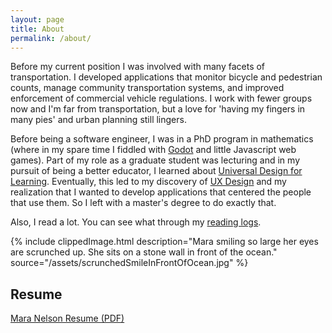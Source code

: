 ```yaml
---
layout: page
title: About
permalink: /about/
---
```


<div class="flex-wrapper">
  <div class="leftText text-card">
    <p>Before my current position I was involved with many facets of transportation.
      I developed applications that monitor bicycle and pedestrian counts, manage community transportation systems, and improved enforcement of commercial vehicle regulations.
      I work with fewer groups now and I'm far from transportation, but a love for 'having my fingers in many pies' and urban planning still lingers.
    </p>
    <p>Before being a software engineer, I was in a PhD program in mathematics (where in my spare time I fiddled with 
    <a href="https://godotengine.org/">Godot</a>
    and little Javascript web games).
    Part of my role as a graduate student was lecturing and in my pursuit of being a better educator, I learned about 
    <a href="https://en.wikipedia.org/wiki/Universal_Design_for_Learning">Universal Design for Learning</a>.
    Eventually, this led to my discovery of 
    <a href="https://en.wikipedia.org/wiki/User_experience_design">UX Design</a>
    and my realization that I wanted to develop applications that centered the people that use them.
    So I left with a master's degree to do exactly that.
    </p>
    <p>
    Also, I read a lot.
    You can see what through my 
    <a href="/reading/">reading logs</a>.
    </p>
  </div>

  {% include clippedImage.html 
    description="Mara smiling so large her eyes are scrunched up. She sits on a stone wall in front of the ocean."
    source="/assets/scrunchedSmileInFrontOfOcean.jpg" 
  %}

</div>

<div>
<h2>Resume</h2>
</div>
<div class="text-card">
  <div>
    <a href="/assets/MaraNelsonResume.pdf">Mara Nelson Resume (PDF)</a>
  </div>
</div>

